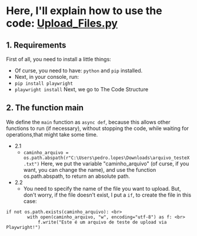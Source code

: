 # Here, I'll explain how to use the code: <a href="Upload_Files.py">Upload_Files.py</a> <br>


## 1. Requirements
First of all, you need to install a little things:
  - Of curse, you need to have: `python` and `pip` installed.
  - Next, in your console, run:
  - `pip install playwright`
  - `playwright install`
Next, we go to The Code Structure

## 2. The function main
We define the `main` function as `async def`, because this allows other functions to run (if necessary), without stopping the code, while waiting for operations,that might take some time. 
- 2.1
  - `caminho_arquivo = os.path.abspath(r"C:\Users\pedro.lopes\Downloads\arquivo_testeX.txt")`
Here, we put the variable "caminho_arquivo" (of curse, if you want, you can change the name), and use the function os.path.abspath, to return an absolute path.
- 2.2
  - You need to specify the name of the file you want to upload.
But, don't worry, if the file doesn't exist, I put a `if`, to create the file in this case:

```
if not os.path.exists(caminho_arquivo): <br>
        with open(caminho_arquivo, "w", encoding="utf-8") as f: <br>
            f.write("Este é um arquivo de teste de upload via Playwright!")
```
